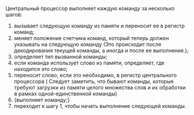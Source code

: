 Центральный процессор выполняет каждую команду за несколько шагов:
1) вызывает следующую команду из памяти и переносит ее в регистр команд;
2) меняет положение счетчика команд, который теперь должен указывать на следующую команду (Это происходит после декодирования текущей команды, а иногда и после ее выполнения.);
3) определяет тип вызванной команды;
4) если команда использует слово из памяти, определяет, где находится это слово;
5) переносит слово, если это необходимо, в регистр центрального процессора ( Следует заметить, что бывают команды, которые требуют загрузки из памяти целого множества слов и их обработки в рамках одной-единственной команды)
6) {выполняет команду;}
7) переходит к шагу 1, чтобы начать выполнение следующей команды.